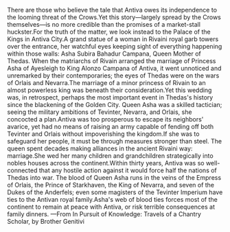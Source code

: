 There are those who believe the tale that Antiva owes its independence to the looming threat of the Crows.Yet this story—largely spread by the Crows themselves—is no more credible than the promises of a market-stall huckster.For the truth of the matter, we look instead to the Palace of the Kings in Antiva City.A grand statue of a woman in Rivaini royal garb towers over the entrance, her watchful eyes keeping sight of everything happening within those walls: Asha Subira Bahadur Campana, Queen Mother of Thedas.
When the matriarchs of Rivain arranged the marriage of Princess Asha of Ayesleigh to King Alonzo Campana of Antiva, it went unnoticed and unremarked by their contemporaries; the eyes of Thedas were on the wars of Orlais and Nevarra.The marriage of a minor princess of Rivain to an almost powerless king was beneath their consideration.Yet this wedding was, in retrospect, perhaps the most important event in Thedas's history since the blackening of the Golden City.
Queen Asha was a skilled tactician; seeing the military ambitions of Tevinter, Nevarra, and Orlais, she concocted a plan.Antiva was too prosperous to escape its neighbors' avarice, yet had no means of raising an army capable of fending off both Tevinter and Orlais without impoverishing the kingdom.If she was to safeguard her people, it must be through measures stronger than steel.
The queen spent decades making alliances in the ancient Rivaini way: marriage.She wed her many children and grandchildren strategically into nobles houses across the continent.Within thirty years, Antiva was so well-connected that any hostile action against it would force half the nations of Thedas into war.
The blood of Queen Asha runs in the veins of the Empress of Orlais, the Prince of Starkhaven, the King of Nevarra, and seven of the Dukes of the Anderfels; even some magisters of the Tevinter Imperium have ties to the Antivan royal family.Asha's web of blood ties forces most of the continent to remain at peace with Antiva, or risk terrible consequences at family dinners.
—From In Pursuit of Knowledge: Travels of a Chantry Scholar, by Brother Genitivi
